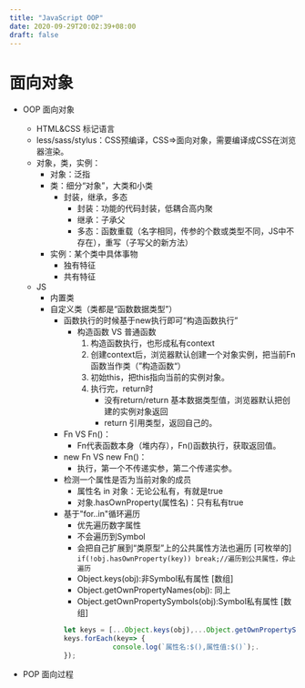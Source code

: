 ```yaml
---
title: "JavaScript OOP"
date: 2020-09-29T20:02:39+08:00
draft: false
---
```

# 面向对象
- OOP 面向对象
    + HTML&CSS 标记语言
    + less/sass/stylus：CSS预编译，CSS=>面向对象，需要编译成CSS在浏览器渲染。
    + 对象，类，实例：
        - 对象：泛指
        - 类：细分“对象”，大类和小类
            - 封装，继承，多态
                - 封装：功能的代码封装，低耦合高内聚
                - 继承：子承父
                - 多态：函数重载（名字相同，传参的个数或类型不同，JS中不存在），重写（子写父的新方法）
        - 实例：某个类中具体事物
            + 独有特征
            + 共有特征
    + JS
        - 内置类
        - 自定义类（类都是“函数数据类型”）
            + 函数执行的时候基于new执行即可“构造函数执行”
                - 构造函数 VS 普通函数
                    1. 构造函数执行，也形成私有context
                    2. 创建context后，浏览器默认创建一个对象实例，把当前Fn函数当作类（”构造函数“）
                    3. 初始this，把this指向当前的实例对象。
                    4. 执行完，return时
                        - 没有return/return 基本数据类型值，浏览器默认把创建的实例对象返回
                        - return 引用类型，返回自己的。
            + Fn VS Fn()：
                * Fn代表函数本身（堆内存），Fn()函数执行，获取返回值。
            + new Fn VS new Fn()：
                * 执行，第一个不传递实参，第二个传递实参。
            + 检测一个属性是否为当前对象的成员
                - 属性名 in 对象：无论公私有，有就是true
                - 对象.hasOwnProperty(属性名)：只有私有true
            + 基于"for..in"循环遍历
                + 优先遍历数字属性
                + 不会遍历到Symbol
                + 会把自己扩展到“类原型”上的公共属性方法也遍历 [可枚举的] ```if(!obj.hasOwnProperty(key)) break;//遍历到公共属性，停止遍历```
                + Object.keys(obj):非Symbol私有属性 [数组]
                + Object.getOwnPropertyNames(obj): 同上
                + Object.getOwnPropertySymbols(obj):Symbol私有属性 [数组]
                ```js
                let keys = [...Object.keys(obj),...Object.getOwnPropertySymbols(obj)];
                keys.forEach(key=> {
                            console.log(`属性名:$(),属性值:$()`);.
                });
                ```
                
- POP 面向过程
